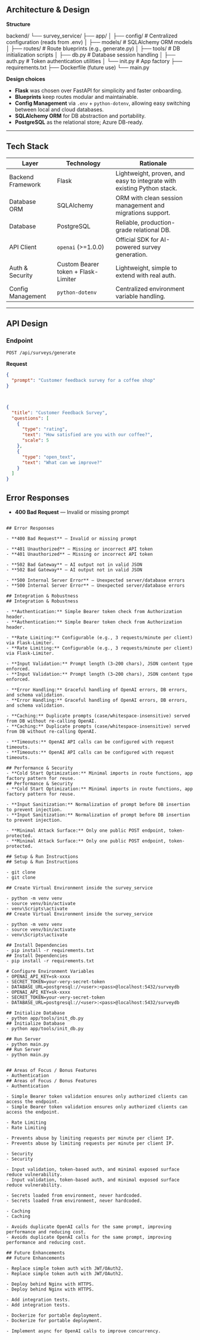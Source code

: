 ## Architecture & Design

**Structure**

backend/
└── survey_service/
├── app/
│ ├── config/ # Centralized configuration (reads from .env)
│ ├── models/ # SQLAlchemy ORM models
│ ├── routes/ # Route blueprints (e.g., generate.py)
│ ├── tools/ # DB initialization scripts
│ ├── db.py # Database session handling
│ ├── auth.py # Token authentication utilities
│ └── init.py # App factory
├── requirements.txt
├── Dockerfile (future use)
└── main.py

**Design choices**
- **Flask** was chosen over FastAPI for simplicity and faster onboarding.
- **Blueprints** keep routes modular and maintainable.
- **Config Management** via `.env` + `python-dotenv`, allowing easy switching between local and cloud databases.
- **SQLAlchemy ORM** for DB abstraction and portability.
- **PostgreSQL** as the relational store; Azure DB-ready.

---

## Tech Stack

| Layer               | Technology                       | Rationale                                                                 |
|---------------------|-----------------------------------|---------------------------------------------------------------------------|
| Backend Framework   | Flask                            | Lightweight, proven, and easy to integrate with existing Python stack.   |
| Database ORM        | SQLAlchemy                       | ORM with clean session management and migrations support.                |
| Database            | PostgreSQL                       | Reliable, production-grade relational DB.                                |
| API Client          | `openai` (>=1.0.0)               | Official SDK for AI-powered survey generation.                           |
| Auth & Security     | Custom Bearer token + Flask-Limiter | Lightweight, simple to extend with real auth.                            |
| Config Management   | `python-dotenv`                  | Centralized environment variable handling.                               |

---

## API Design

### Endpoint
`POST /api/surveys/generate`

**Request**
```json
{
  "prompt": "Customer feedback survey for a coffee shop"
}



{
  "title": "Customer Feedback Survey",
  "questions": [
    {
      "type": "rating",
      "text": "How satisfied are you with our coffee?",
      "scale": 5
    },
    {
      "type": "open_text",
      "text": "What can we improve?"
    }
  ]
}
```

## Error Responses

- **400 Bad Request** — Invalid or missing prompt
```

## Error Responses

- **400 Bad Request** — Invalid or missing prompt

- **401 Unauthorized** — Missing or incorrect API token
- **401 Unauthorized** — Missing or incorrect API token

- **502 Bad Gateway** — AI output not in valid JSON
- **502 Bad Gateway** — AI output not in valid JSON

- **500 Internal Server Error** — Unexpected server/database errors
- **500 Internal Server Error** — Unexpected server/database errors

## Integration & Robustness
## Integration & Robustness

- **Authentication:** Simple Bearer token check from Authorization header.
- **Authentication:** Simple Bearer token check from Authorization header.

- **Rate Limiting:** Configurable (e.g., 3 requests/minute per client) via Flask-Limiter.
- **Rate Limiting:** Configurable (e.g., 3 requests/minute per client) via Flask-Limiter.

- **Input Validation:** Prompt length (3–200 chars), JSON content type enforced.
- **Input Validation:** Prompt length (3–200 chars), JSON content type enforced.

- **Error Handling:** Graceful handling of OpenAI errors, DB errors, and schema validation.
- **Error Handling:** Graceful handling of OpenAI errors, DB errors, and schema validation.

- **Caching:** Duplicate prompts (case/whitespace-insensitive) served from DB without re-calling OpenAI.
- **Caching:** Duplicate prompts (case/whitespace-insensitive) served from DB without re-calling OpenAI.

- **Timeouts:** OpenAI API calls can be configured with request timeouts.
- **Timeouts:** OpenAI API calls can be configured with request timeouts.

## Performance & Security
- **Cold Start Optimization:** Minimal imports in route functions, app factory pattern for reuse.
## Performance & Security
- **Cold Start Optimization:** Minimal imports in route functions, app factory pattern for reuse.

- **Input Sanitization:** Normalization of prompt before DB insertion to prevent injection.
- **Input Sanitization:** Normalization of prompt before DB insertion to prevent injection.

- **Minimal Attack Surface:** Only one public POST endpoint, token-protected.
- **Minimal Attack Surface:** Only one public POST endpoint, token-protected.

## Setup & Run Instructions
## Setup & Run Instructions

- git clone
- git clone

## Create Virtual Environment inside the survey_service

- python -m venv venv
- source venv/bin/activate  
- venv\Scripts\activate  
## Create Virtual Environment inside the survey_service

- python -m venv venv
- source venv/bin/activate  
- venv\Scripts\activate  

## Install Dependencies
- pip install -r requirements.txt
## Install Dependencies
- pip install -r requirements.txt

# Configure Environment Variables
- OPENAI_API_KEY=sk-xxxx
- SECRET_TOKEN=your-very-secret-token
- DATABASE_URL=postgresql://<user>:<pass>@localhost:5432/surveydb
- OPENAI_API_KEY=sk-xxxx
- SECRET_TOKEN=your-very-secret-token
- DATABASE_URL=postgresql://<user>:<pass>@localhost:5432/surveydb

## Initialize Database
- python app/tools/init_db.py
## Initialize Database
- python app/tools/init_db.py

## Run Server
- python main.py
## Run Server
- python main.py


## Areas of Focus / Bonus Features
- Authentication
## Areas of Focus / Bonus Features
- Authentication

- Simple Bearer token validation ensures only authorized clients can access the endpoint.
- Simple Bearer token validation ensures only authorized clients can access the endpoint.

- Rate Limiting
- Rate Limiting

- Prevents abuse by limiting requests per minute per client IP.
- Prevents abuse by limiting requests per minute per client IP.

- Security
- Security

- Input validation, token-based auth, and minimal exposed surface reduce vulnerability.
- Input validation, token-based auth, and minimal exposed surface reduce vulnerability.

- Secrets loaded from environment, never hardcoded.
- Secrets loaded from environment, never hardcoded.

- Caching
- Caching

- Avoids duplicate OpenAI calls for the same prompt, improving performance and reducing cost.
- Avoids duplicate OpenAI calls for the same prompt, improving performance and reducing cost.

## Future Enhancements
## Future Enhancements

- Replace simple token auth with JWT/OAuth2.
- Replace simple token auth with JWT/OAuth2.

- Deploy behind Nginx with HTTPS.
- Deploy behind Nginx with HTTPS.

- Add integration tests.
- Add integration tests.

- Dockerize for portable deployment.
- Dockerize for portable deployment.

- Implement async for OpenAI calls to improve concurrency.